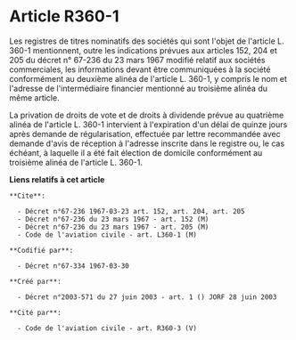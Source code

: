 # Article R360-1

Les registres de titres nominatifs des sociétés qui sont l'objet de l'article L. 360-1 mentionnent, outre les indications
prévues aux articles 152, 204 et 205 du décret n° 67-236 du 23 mars 1967 modifié relatif aux sociétés commerciales, les
informations devant être communiquées à la société conformément au deuxième alinéa de l'article L. 360-1, y compris le nom et
l'adresse de l'intermédiaire financier mentionné au troisième alinéa du même article.

La privation de droits de vote et de droits à dividende prévue au quatrième alinéa de l'article L. 360-1 intervient à
l'expiration d'un délai de quinze jours après demande de régularisation, effectuée par lettre recommandée avec demande d'avis
de réception à l'adresse inscrite dans le registre ou, le cas échéant, à laquelle il a été fait élection de domicile
conformément au troisième alinéa de l'article L. 360-1.

**Liens relatifs à cet article**

	**Cite**:

	  - Décret n°67-236 1967-03-23 art. 152, art. 204, art. 205
	  - Décret n°67-236 du 23 mars 1967 - art. 152 (M)
	  - Décret n°67-236 du 23 mars 1967 - art. 205 (M)
	  - Code de l'aviation civile - art. L360-1 (M)

	**Codifié par**:

	  - Décret n°67-334 1967-03-30

	**Créé par**:

	  - Décret n°2003-571 du 27 juin 2003 - art. 1 () JORF 28 juin 2003

	**Cité par**:

	  - Code de l'aviation civile - art. R360-3 (V)
